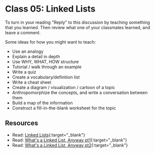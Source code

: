 # Class 05: Linked Lists

To turn in your reading "Reply" to this discussion by teaching something that you learned. Then review what one of your classmates learned, and leave a comment.

Some ideas for how you might want to teach:
- Use an analogy
- Explain a detail in depth
- Use WHY, WHAT, HOW structure
- Tutorial / walk through an example
- Write a quiz
- Create a vocabulary/definition list
- Write a cheat sheet
- Create a diagram / visualization / cartoon of a topic
- Anthropomorphize the concepts, and write a conversation between them
- Build a map of the information
- Construct a fill-in-the-blank worksheet for the topic

## Resources

- Read: [Linked Lists](resources/singly_linked_list.md){:target="_blank"}
- Read: [What's a Linked List, Anyway pt1](https://medium.com/basecs/whats-a-linked-list-anyway-part-1-d8b7e6508b9d){:target="_blank"}
- Read: [What's a Linked List, Anyway pt2](https://medium.com/basecs/whats-a-linked-list-anyway-part-2-131d96f71996){:target="_blank"}
